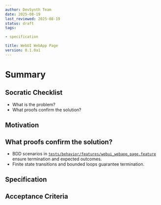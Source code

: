 ```yaml
---
author: DevSynth Team
date: 2025-08-19
last_reviewed: 2025-08-19
status: draft
tags:

- specification

title: WebUI WebApp Page
version: 0.1.0a1
---
```


<!--
Required metadata fields:
- author: document author
- date: creation date
- last_reviewed: last review date
- status: draft | review | published
- tags: search keywords
- title: short descriptive name
- version: specification version
-->

# Summary

## Socratic Checklist
- What is the problem?
- What proofs confirm the solution?

## Motivation

## What proofs confirm the solution?
- BDD scenarios in [`tests/behavior/features/webui_webapp_page.feature`](../../tests/behavior/features/webui_webapp_page.feature) ensure termination and expected outcomes.
- Finite state transitions and bounded loops guarantee termination.


## Specification

## Acceptance Criteria
